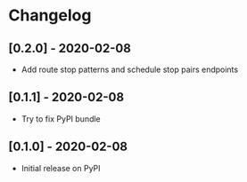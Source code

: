 # Changelog

## [0.2.0] - 2020-02-08

- Add route stop patterns and schedule stop pairs endpoints

## [0.1.1] - 2020-02-08

- Try to fix PyPI bundle

## [0.1.0] - 2020-02-08

- Initial release on PyPI
